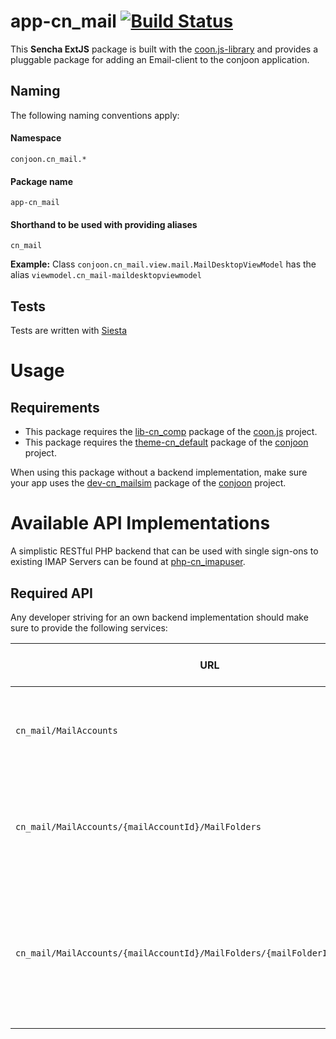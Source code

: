 # app-cn_mail  [![Build Status](https://travis-ci.org/conjoon/app-cn_mail.svg?branch=master)](https://travis-ci.org/conjoon/app-cn_mail)
This **Sencha ExtJS** package is built with the [coon.js-library](https://github.com/coon.js) and provides a pluggable package
for adding an Email-client to the conjoon application.


## Naming
The following naming conventions apply:

#### Namespace
`conjoon.cn_mail.*`
#### Package name
`app-cn_mail`
#### Shorthand to be used with providing aliases
`cn_mail`

**Example:**
Class `conjoon.cn_mail.view.mail.MailDesktopViewModel` has the alias `viewmodel.cn_mail-maildesktopviewmodel`

## Tests
Tests are written with [Siesta](https://bryntum.com/siesta)

# Usage
## Requirements
 * This package requires the [lib-cn_comp](https://github.com/coon-js/lib-cn_comp) package of the [coon.js](https://github.com/coon-js) project.
 * This package requires the [theme-cn_default](https://github.com/conjoon/theme-cn_default) package of the [conjoon](https://github.com/conjoon) project.

When using this package without a backend implementation, make sure your app uses the [dev-cn_mailsim](https://github.com/conjoon/dev-cn_mailsim) package  of the [conjoon](https://github.com/conjoon) project.

# Available API Implementations
A simplistic RESTful PHP backend that can be used with single sign-ons to existing IMAP Servers can be found at [php-cn_imapuser](https://github.com/conjoon/php-cn_imapuser).

## Required API
Any developer striving for an own backend implementation should make sure to provide the following services:

URL          | Method       | Parameters  | Success Status / Response | Failure Status / Response | Description 
------------ | -------------|-------------|---------------------------|---------------------------|-----------------------------
```cn_mail/MailAccounts``` | **GET** | - | Status 200 ```{success :  true, data : [{...}, {...}, ...] ``` | Status * ```{success : false}``` | Returns a list of all available Email-Accounts according to the model found in ```conjoon.cn_mail.model.mail.account.MailAccount```. Failed attempts to retrieve this list should return appropriate http Status-Code.
```cn_mail/MailAccounts/{mailAccountId}/MailFolders``` | **GET** | ```{mailAccountId}``` The id of the MailAccount for which the folders should be queried. |Status 200 ```{success : true, data : []}``` | Status * ```{success : false}``` | Returns a list of all folders for the MailAccount with the specified ```mailAccountId```, according to the model found in ```conjoon.cn_mail.model.mail.folder.MailFolder```; child-folders should be available in the ```data```-property of each folder.   Failed attempts to retrieve this list should return appropriate http Status-Code.
```cn_mail/MailAccounts/{mailAccountId}/MailFolders/{mailFolderId}/MessageItems``` | **GET** | ```{mailAccountId}``` The id of the MailAccount for which the folders should be queried; ```{mailFolderId}``` The id of the folder for which the messages should be returned.| Status 200 ```{success : true, data : []}```| Status * ```{success : false}``` | 
   